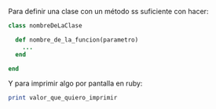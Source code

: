 Para definir una clase con un método ss suficiente con hacer:

``` ruby
class nombreDeLaClase

  def nombre_de_la_funcion(parametro)
    ...
  end

end
```

Y para imprimir algo por pantalla en ruby:

``` ruby
print valor_que_quiero_imprimir
```